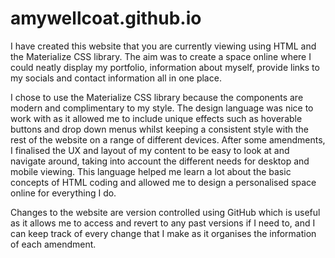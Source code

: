 # amywellcoat.github.io
I have created this website that you are currently viewing using HTML and the Materialize CSS library. The aim was to create a space online where I could neatly display my portfolio, information about myself, provide links to my socials and contact information all in one place.

I chose to use the Materialize CSS library because the components are modern and complimentary to my style. The design language was nice to work with as it allowed me to include unique effects such as hoverable buttons and drop down menus whilst keeping a consistent style with the rest of the website on a range of different devices. After some amendments, I finalised the UX and layout of my content to be easy to look at and navigate around, taking into account the different needs for desktop and mobile viewing. This language helped me learn a lot about the basic concepts of HTML coding and allowed me to design a personalised space online for everything I do.

Changes to the website are version controlled using GitHub which is useful as it allows me to access and revert to any past versions if I need to, and I can keep track of every change that I make as it organises the information of each amendment.
